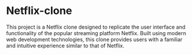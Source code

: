 # Netflix-clone
This project is a Netflix clone designed to replicate the user interface and functionality of the popular streaming platform Netflix. Built using modern web development technologies, this clone provides users with a familiar and intuitive experience similar to that of Netflix.
